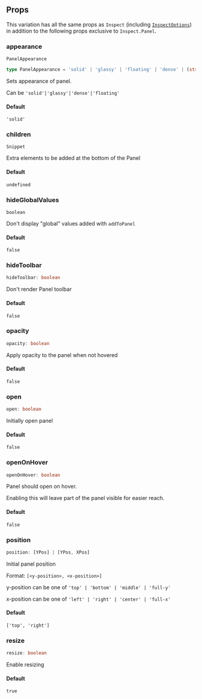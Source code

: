 <h2 id="props">Props</h2>

This variation has all the same props as `Inspect` (including [`InspectOptions`](/reference/inspect-options))
in addition to the following props exclusive to `Inspect.Panel`.

<h3 id="appearance">appearance</h3>

`PanelAppearance`

```ts
type PanelAppearance = 'solid' | 'glassy' | 'floating' | 'dense' | (string & {})
```

Sets appearance of panel.

Can be `'solid'|'glassy'|'dense'|'floating'`

#### Default

`'solid'`

<h3 id="children">children</h3>

`Snippet`

Extra elements to be added at the bottom of the Panel

#### Default

`undefined`

<h3 id="hideGlobalValues">hideGlobalValues</h3>

`boolean`

Don't display "global" values added with `addToPanel`

#### Default

`false`

<h3 id="hideToolbar">hideToolbar</h3>

```ts
hideToolbar: boolean
```

Don't render Panel toolbar

#### Default

`false`

<h3 id="opacity">opacity</h3>

```ts
opacity: boolean
```

Apply opacity to the panel when not hovered

#### Default

`false`

<h3 id="open">open</h3>

```ts
open: boolean
```

Initially open panel

#### Default

`false`

<h3 id="openOnHover">openOnHover</h3>

```ts
openOnHover: boolean
```

Panel should open on hover.

Enabling this will leave part of the panel visible for easier reach.

#### Default

`false`

<h3 id="position">position</h3>

```ts
position: [YPos] | [YPos, XPos]
```

Initial panel position

Format: `[<y-position>, <x-position>]`

y-position can be one of `'top' | 'bottom' | 'middle' | 'full-y'`

x-position can be one of `'left' | 'right' | 'center' | 'full-x'`

#### Default

`['top', 'right']`

<h3 id="resize">resize</h3>

```ts
resize: boolean
```

Enable resizing

#### Default

`true`
